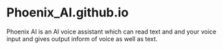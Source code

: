 # Phoenix_AI.github.io
Phoenix AI is an AI voice assistant which can read text and  and your voice input and gives output inform of voice as well as text.
